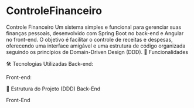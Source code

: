 # ControleFinanceiro

Controle Financeiro
Um sistema simples e funcional para gerenciar suas finanças pessoais, desenvolvido com Spring Boot no back-end e Angular no front-end. O objetivo é facilitar o controle de receitas e despesas, oferecendo uma interface amigável e uma estrutura de código organizada seguindo os princípios de Domain-Driven Design (DDD).
🚀 Funcionalidades

🛠️ Tecnologias Utilizadas
Back-end:

Front-end:

📂 Estrutura do Projeto (DDD)
Back-End

Front-End
